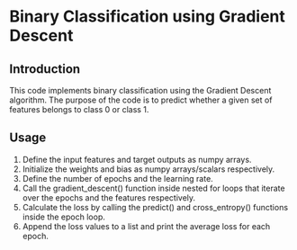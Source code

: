 # Binary Classification using Gradient Descent 

## Introduction 

This code implements binary classification using the Gradient Descent algorithm. The purpose of the code is to predict whether a given set of features belongs to class 0 or class 1.

## Usage 

1. Define the input features and target outputs as numpy arrays.
2. Initialize the weights and bias as numpy arrays/scalars respectively.
3. Define the number of epochs and the learning rate.
4. Call the gradient_descent() function inside nested for loops that iterate over the epochs and the features respectively.
5. Calculate the loss by calling the predict() and cross_entropy() functions inside the epoch loop.
6. Append the loss values to a list and print the average loss for each epoch.
